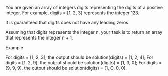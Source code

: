 You are given an array of integers digits representing the digits of a positive integer. For example, digits = [1, 2, 3] represents the integer 123.

It is guaranteed that digits does not have any leading zeros.

Assuming that digits represents the integer n, your task is to return an array that represents the integer n + 1.

Example

For digits = [1, 2, 3], the output should be solution(digits) = [1, 2, 4];
For digits = [1, 2, 9], the output should be solution(digits) = [1, 3, 0];
For digits = [9, 9, 9], the output should be solution(digits) = [1, 0, 0, 0].
